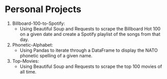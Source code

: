 # Personal Projects
1. Billboard-100-to-Spotify:
   - Using Beautiful Soup and Requests to scrape the Billboard Hot 100 on a given date and create a Spotify playlist of the songs from that day.
2. Phonetic-Alphabet:
   - Using Pandas to iterate through a DataFrame to display the NATO phonetic spelling of a given name.
3. Top-Movies:
   - Using Beautiful Soup and Requests to scrape the top 100 movies of all time.
